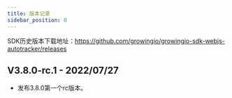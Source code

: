 ```yaml
---
title: 版本记录
sidebar_position: 0
---
```


SDK历史版本下载地址：<https://github.com/growingio/growingio-sdk-webjs-autotracker/releases>

## V3.8.0-rc.1 - 2022/07/27

* 发布3.8.0第一个rc版本。
